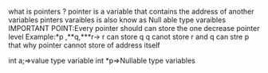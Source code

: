 
what is pointers ?
pointer is a variable that contains the address of another variables
pinters varaibles is also know as Null able type varaibles
IMPORTANT POINT:Every pointer should can store the one decrease pointer level
Example:*p ,**q,***r-> r can store q q canot store r and q can stre p
that why pointer cannot store of address itself

int a;=>value type variable 
int *p=>Nullable type variables 

